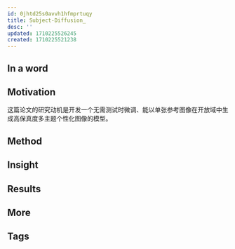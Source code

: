 ```yaml
---
id: 0jhtd25s0avvh1hfmprtuqy
title: Subject-Diffusion_
desc: ''
updated: 1710225526245
created: 1710225521238
---
```


## In a word



## Motivation
这篇论文的研究动机是开发一个无需测试时微调、能以单张参考图像在开放域中生成高保真度多主题个性化图像的模型。



## Method





## Insight





## Results





## More


## Tags